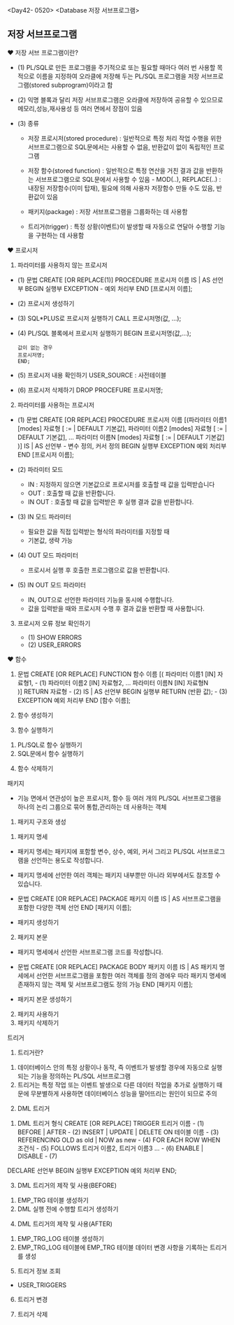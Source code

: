 <Day42- 0520>
<Database 저장 서브프로그램>

## 저장 서브프로그램

❤️ 저장 서브 프로그램이란?

- (1) PL/SQL로 만든 프로그램을 주기적으로 또는 필요할 때마다 여러 번 사용할 목적으로 이름을 지정하여 오라클에 저장해 두는 PL/SQL 프로그램을 저장 서브프로그램(stored subprogram)이라고 함

- (2) 익명 블록과 달리 저장 서브프로그램은 오라클에 저장하여 공유할 수 있으므로 메모리,성능,재사용성 등 여러 면에서 장점이 있음

- (3) 종류

  - 저장 프로시저(stored procedure) : 일반적으로 특정 처리 작업 수행을 위한 서브프로그램으로 SQL문에서는 사용할 수 없음, 반환값이 없이 독립적인 프로그램

  - 저장 함수(stored function) : 일반적으로 특정 연산을 거친 결과 값을 반환하는 서브프로그램으로 SQL문에서 사용할 수 있음 - MOD(..), REPLACE(..) : 내장된 저장함수(이미 탑재), 필요에 의해 사용자 저장함수 만들 수도 있음, 반환값이 있음

  - 패키지(package) : 저장 서브프로그램을 그룹화하는 데 사용함

  - 트리거(trigger) : 특정 상황(이벤트)이 발생할 때 자동으로 연달아 수행할 기능을 구현하는 데 사용함

❤️ 프로시저

1. 파라미터를 사용하지 않는 프로시저

- (1) 문법
  CREATE [OR REPLACE(1)] PROCEDURE 프로시저 이름
  IS | AS
  선언부
  BEGIN
  실행부
  EXCEPTION -
  예외 처리부
  END [프로시저 이름];

- (2) 프로시저 생성하기

- (3) SQL\*PLUS로 프로시저 실행하기
  CALL 프로시저명(값, ...);

- (4) PL/SQL 블록에서 프로시저 실행하기
  BEGIN
  프로시저명(값,...);

      값이 없는 경우
      프로시저명;
      END;

- (5) 프로시저 내용 확인하기
  USER_SOURCE : 사전테이블

- (6) 프로시저 삭제하기
  DROP PROCEFURE 프로시저명;

2. 파라미터를 사용하는 프로시저

- (1) 문법
  CREATE [OR REPLACE] PROCEDURE 프로시저 이름
  [(파라미터 이름1 [modes] 자료형 [ := | DEFAULT 기본값],
  파라미터 이름2 [modes] 자료형 [ := | DEFAULT 기본값],
  ...
  파라미터 이름N [modes] 자료형 [ := | DEFAULT 기본값]
  )]
  IS | AS
  선언부 - 변수 정의, 커서 정의
  BEGIN
  실행부
  EXCEPTION
  예외 처리부
  END [프로시저 이름];

- (2) 파라미터 모드

  - IN : 지정하지 않으면 기본값으로 프로시저를 호출할 때 값을 입력받습니다
  - OUT : 호출할 때 값을 반환합니다.
  - IN OUT : 호출할 때 값을 입력받은 후 실행 결과 값을 반환합니다.

- (3) IN 모드 파라미터

  - 필요한 값을 직접 입력받는 형식의 파라미터를 지정할 때
  - 기본값, 생략 가능

- (4) OUT 모드 파라미터

  - 프로시서 실행 후 호출한 프로그램으로 값을 반환합니다.

- (5) IN OUT 모드 파라미터

  - IN, OUT으로 선언한 파라미터 기능을 동시에 수행합니다.
  - 값을 입력받을 때와 프로시저 수행 후 결과 값을 반환할 때 사용합니다.

3. 프로시저 오류 정보 확인하기

   - (1) SHOW ERRORS
   - (2) USER_ERRORS

❤️ 함수

1. 문법
   CREATE [OR REPLACE] FUNCTION 함수 이름
   [(
   파라미터 이름1 [IN] 자료형1, - (1)
   파라미터 이름2 [IN] 자료형2,
   ...
   파라미터 이름N [IN] 자료형N  
   )]
   RETURN 자료형 - (2)
   IS | AS
   선언부
   BEGIN
   실행부
   RETURN (반환 값); - (3)
   EXCEPTION
   예외 처리부
   END [함수 이름];

2. 함수 생성하기
3. 함수 실행하기

1) PL/SQL로 함수 실행하기
2) SQL문에서 함수 실행하기

4. 함수 삭제하기

패키지

- 기능 면에서 연관성이 높은 프로시저, 함수 등 여러 개의 PL/SQL 서브프로그램을 하나의 논리 그룹으로 묶어 통합,관리하는 데 사용하는 객체

1. 패키지 구조와 생성

1) 패키지 명세

- 패키지 명세는 패키지에 포함할 변수, 상수, 예외, 커서 그리고 PL/SQL 서브프로그램을 선언하는 용도로 작성합니다.
- 패키지 명세에 선언한 여러 객체는 패키지 내부뿐만 아니라 외부에서도 참조할 수 있습니다.
- 문법
  CREATE [OR REPLACE] PACKAGE 패키지 이름
  IS | AS
  서브프로그램을 포함한 다양한 객체 선언
  END [패키지 이름];

- 패키지 생성하기

2. 패키지 본문

- 패키지 명세에서 선언한 서브프로그램 코드를 작성합니다.
- 문법
  CREATE [OR REPLACE] PACKAGE BODY 패키지 이름
  IS | AS
  패키지 명세에서 선언한 서브프로그램을 포함한 여러 객체를 정의
  경에우 따라 패키지 명세에 존재하지 않는 객체 및 서브프로그램도 정의 가능
  END [패키지 이름];

- 패키지 본문 생성하기

2. 패키지 사용하기
3. 패키지 삭제하기

트리거

1. 트리거란?

1) 데이터베이스 안의 특정 상황이나 동작, 즉 이벤트가 발생할 경우에 자동으로 실행되는 기능을 정의하는 PL/SQL 서브프로그램
2) 트리거는 특정 작업 또는 이벤트 발생으로 다른 데이터 작업을 추가로 실행하기 때문에 무분별하게 사용하면 데이터베이스 성능을 떨어뜨리는 원인이 되므로 주의

2. DML 트리거

1) DML 트리거 형식
   CREATE [OR REPLACE] TRIGGER 트리거 이름 - (1)
   BEFORE | AFTER - (2)
   INSERT | UPDATE | DELETE ON 테이블 이름 - (3)
   REFERENCING OLD as old | NOW as new - (4)
   FOR EACH ROW WHEN 조건식 - (5)
   FOLLOWS 트리거 이름2, 트리거 이름3 ... - (6)
   ENABLE | DISABLE - (7)

DECLARE
선언부
BEGIN
실행부
EXCEPTION
예외 처리부
END;

3. DML 트리거의 제작 및 사용(BEFORE)

1) EMP_TRG 테이블 생성하기
2) DML 실행 전에 수행할 트리거 생성하기

4. DML 트리거의 제작 및 사용(AFTER)

1) EMP_TRG_LOG 테이블 생성하기
2) EMP_TRG_LOG 테이블에 EMP_TRG 테이블 데이터 변경 사항을 기록하는 트리거를 생성

5. 트리거 정보 조회

- USER_TRIGGERS

6. 트리거 변경

7. 트리거 삭제
